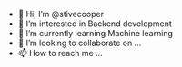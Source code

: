 - 👋 Hi, I’m @stivecooper
- 👀 I’m interested in Backend development
- 🌱 I’m currently learning Machine learning
- 💞️ I’m looking to collaborate on ...
- 📫 How to reach me ...

<!---
stivecooper/stivecooper is a ✨ special ✨ repository because its `README.md` (this file) appears on your GitHub profile.
You can click the Preview link to take a look at your changes.
--->
